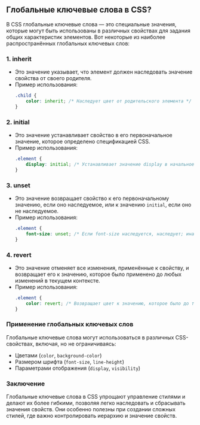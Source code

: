 ## Глобальные ключевые слова в CSS?

В CSS глобальные ключевые слова — это специальные значения, которые могут быть использованы в различных свойствах для задания общих характеристик элементов. Вот некоторые из наиболее распространённых глобальных ключевых слов:

### 1. **inherit**
- Это значение указывает, что элемент должен наследовать значение свойства от своего родителя.
- Пример использования:
  ```css
  .child {
      color: inherit; /* Наследует цвет от родительского элемента */
  }
  ```

### 2. **initial**
- Это значение устанавливает свойство в его первоначальное значение, которое определено спецификацией CSS.
- Пример использования:
  ```css
  .element {
      display: initial; /* Устанавливает значение display в начальное */
  }
  ```

### 3. **unset**
- Это значение возвращает свойство к его первоначальному значению, если оно наследуемое, или к значению `initial`, если оно не наследуемое.
- Пример использования:
  ```css
  .element {
      font-size: unset; /* Если font-size наследуется, наследует; иначе устанавливает в начальное */
  }
  ```

### 4. **revert**
- Это значение отменяет все изменения, применённые к свойству, и возвращает его к значению, которое было применено до любых изменений в текущем контексте.
- Пример использования:
  ```css
  .element {
      color: revert; /* Возвращает цвет к значению, которое было до текущего */
  }
  ```

### Применение глобальных ключевых слов

Глобальные ключевые слова могут использоваться в различных CSS-свойствах, включая, но не ограничиваясь:

- Цветами (`color`, `background-color`)
- Размером шрифта (`font-size`, `line-height`)
- Параметрами отображения (`display`, `visibility`)

### Заключение

Глобальные ключевые слова в CSS упрощают управление стилями и делают их более гибкими, позволяя легко наследовать и сбрасывать значения свойств. Они особенно полезны при создании сложных стилей, где важно контролировать иерархию и значение свойств.